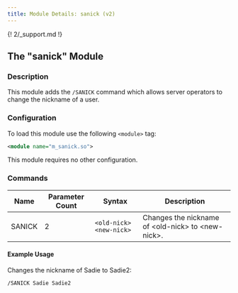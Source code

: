 ```yaml
---
title: Module Details: sanick (v2)
---
```


{! 2/_support.md !}

## The "sanick" Module

### Description

This module adds the `/SANICK` command which allows server operators to change the nickname of a user.

### Configuration

To load this module use the following `<module>` tag:

```xml
<module name="m_sanick.so">
```

This module requires no other configuration.

### Commands

Name   | Parameter Count | Syntax                  | Description
------ | --------------- | ----------------------- | -----------
SANICK | 2               | `<old-nick> <new-nick>` | Changes the nickname of &lt;old-nick&gt; to &lt;new-nick&gt;.

#### Example Usage

Changes the nickname of Sadie to Sadie2:

```plaintext
/SANICK Sadie Sadie2
```
